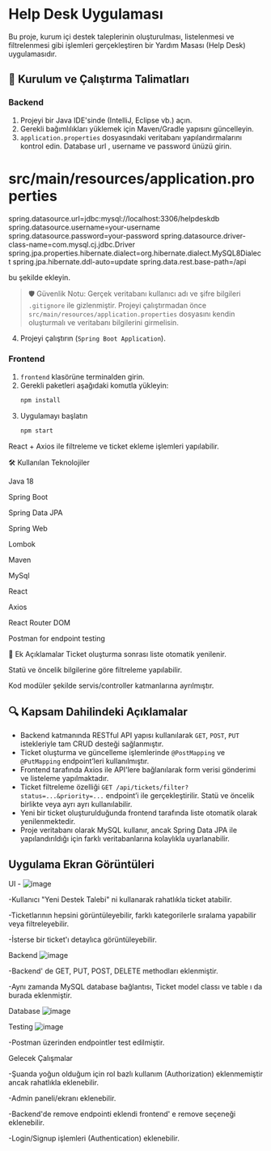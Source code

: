 # Help Desk Uygulaması

Bu proje, kurum içi destek taleplerinin oluşturulması, listelenmesi ve filtrelenmesi gibi işlemleri gerçekleştiren bir Yardım Masası (Help Desk) uygulamasıdır.


## 🚀 Kurulum ve Çalıştırma Talimatları

### Backend

1. Projeyi bir Java IDE'sinde (IntelliJ, Eclipse vb.) açın.
2. Gerekli bağımlılıkları yüklemek için Maven/Gradle yapısını güncelleyin.
3. `application.properties` dosyasındaki veritabanı yapılandırmalarını kontrol edin. Database url , username ve password ünüzü girin.

# src/main/resources/application.properties
spring.datasource.url=jdbc:mysql://localhost:3306/helpdeskdb
spring.datasource.username=your-username
spring.datasource.password=your-password
spring.datasource.driver-class-name=com.mysql.cj.jdbc.Driver
spring.jpa.properties.hibernate.dialect=org.hibernate.dialect.MySQL8Dialect
spring.jpa.hibernate.ddl-auto=update
spring.data.rest.base-path=/api

bu şekilde ekleyin. 

> 🛡️ Güvenlik Notu: Gerçek veritabanı kullanıcı adı ve şifre bilgileri `.gitignore` ile gizlenmiştir. Projeyi çalıştırmadan önce `src/main/resources/application.properties` dosyasını kendin oluşturmalı ve veritabanı bilgilerini girmelisin.

  
4. Projeyi çalıştırın (`Spring Boot Application`).

### Frontend

1. `frontend` klasörüne terminalden girin.
2. Gerekli paketleri aşağıdaki komutla yükleyin:
   ```bash
   npm install
3. Uygulamayı başlatın 
   ```bash
   npm start

React + Axios ile filtreleme ve ticket ekleme işlemleri yapılabilir.

🛠 Kullanılan Teknolojiler

Java 18

Spring Boot

Spring Data JPA

Spring Web 

Lombok

Maven 

MySql

React

Axios
 
React Router DOM

Postman for endpoint testing


🎯 Ek Açıklamalar
Ticket oluşturma sonrası liste otomatik yenilenir.

Statü ve öncelik bilgilerine göre filtreleme yapılabilir.

Kod modüler şekilde servis/controller katmanlarına ayrılmıştır.

## 🔍 Kapsam Dahilindeki Açıklamalar

- Backend katmanında RESTful API yapısı kullanılarak `GET`, `POST`, `PUT` istekleriyle tam CRUD desteği sağlanmıştır.
- Ticket oluşturma ve güncelleme işlemlerinde `@PostMapping` ve `@PutMapping` endpoint’leri kullanılmıştır.
- Frontend tarafında Axios ile API'lere bağlanılarak form verisi gönderimi ve listeleme yapılmaktadır.
- Ticket filtreleme özelliği `GET /api/tickets/filter?status=...&priority=...` endpoint’i ile gerçekleştirilir. Statü ve öncelik birlikte veya ayrı ayrı kullanılabilir.
- Yeni bir ticket oluşturulduğunda frontend tarafında liste otomatik olarak yenilenmektedir.
- Proje veritabanı olarak MySQL kullanır, ancak Spring Data JPA ile yapılandırıldığı için farklı veritabanlarına kolaylıkla uyarlanabilir.

## Uygulama Ekran Görüntüleri 

UI - ![image](https://github.com/user-attachments/assets/b2b843da-a66d-4b07-9708-18ea028f5bb9)

-Kullanıcı "Yeni Destek Talebi" ni kullanarak rahatlıkla ticket atabilir. 

-Ticketlarının hepsini görüntüleyebilir, farklı kategorilerle sıralama yapabilir veya filtreleyebilir. 

-İsterse bir ticket'ı detaylıca görüntüleyebilir.

Backend ![image](https://github.com/user-attachments/assets/1cc5613f-794b-4ace-a9d2-e79a030c045f)

-Backend' de GET, PUT, POST, DELETE methodları eklenmiştir. 

-Aynı zamanda MySQL database bağlantısı, Ticket model classı ve table ı da burada eklenmiştir. 

Database ![image](https://github.com/user-attachments/assets/87ee2366-a9f8-47ec-8c56-7e366237ee18)

Testing ![image](https://github.com/user-attachments/assets/4c0cf9b5-ac4f-4d3e-a0ef-3120fe0db9cc)

-Postman üzerinden endpointler test edilmiştir. 


Gelecek Çalışmalar

-Şuanda yoğun olduğum için rol bazlı kullanım (Authorization) eklenmemiştir ancak rahatlıkla eklenebilir. 

-Admin paneli/ekranı eklenebilir. 

-Backend'de remove endpointi eklendi frontend' e remove seçeneği eklenebilir.

-Login/Signup işlemleri (Authentication) eklenebilir.

  









